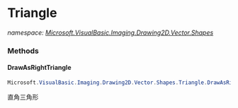 ﻿# Triangle
_namespace: <a href="#" onClick="load('/docs/Microsoft.VisualBasic.Imaging.Drawing2D.Vector.Shapes/index.md')">Microsoft.VisualBasic.Imaging.Drawing2D.Vector.Shapes</a>_





### Methods

#### DrawAsRightTriangle
```csharp
Microsoft.VisualBasic.Imaging.Drawing2D.Vector.Shapes.Triangle.DrawAsRightTriangle(System.Int32,System.Int32)
```
直角三角形


